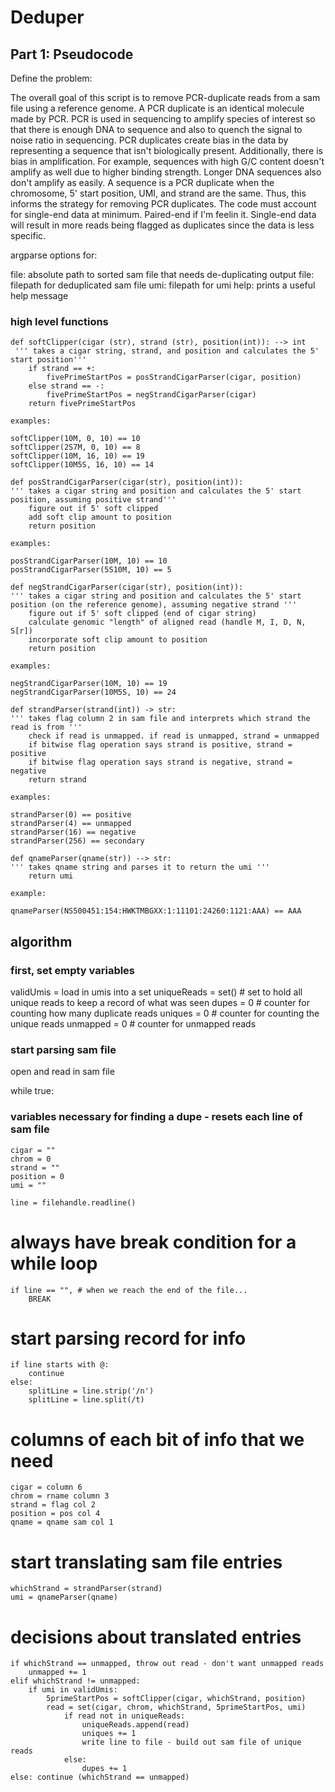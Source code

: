 # Deduper

## Part 1: Pseudocode
Define the problem:

The overall goal of this script is to remove PCR-duplicate reads from a sam file using a reference genome. A PCR duplicate is an identical molecule made by PCR. PCR is used in sequencing to amplify species of interest so that there is enough DNA to sequence and also to quench the signal to noise ratio in sequencing. PCR duplicates create bias in the data by representing a sequence that isn't biologically present. Additionally, there is bias in amplification. For example, sequences with high G/C content doesn't amplify as well due to higher binding strength. Longer DNA sequences also don't amplify as easily. A sequence is a PCR duplicate when the chromosome, 5' start position, UMI, and strand are the same. Thus, this informs the strategy for removing PCR duplicates. The code must account for single-end data at minimum. Paired-end if I'm feelin it. Single-end data will result in more reads being flagged as duplicates since the data is less specific. 

argparse options for:

file: absolute path to sorted sam file that needs de-duplicating
output file: filepath for deduplicated sam file
umi: filepath for umi
help: prints a useful help message

### high level functions 
```
def softClipper(cigar (str), strand (str), position(int)): --> int
 ''' takes a cigar string, strand, and position and calculates the 5' start position'''
    if strand == +:
        fivePrimeStartPos = posStrandCigarParser(cigar, position)
    else strand == -:
        fivePrimeStartPos = negStrandCigarParser(cigar)
    return fivePrimeStartPos

examples:

softClipper(10M, 0, 10) == 10
softClipper(2S7M, 0, 10) == 8
softClipper(10M, 16, 10) == 19
softClipper(10M5S, 16, 10) == 14

def posStrandCigarParser(cigar(str), position(int)):
''' takes a cigar string and position and calculates the 5' start position, assuming positive strand'''
    figure out if 5' soft clipped
    add soft clip amount to position
    return position

examples:

posStrandCigarParser(10M, 10) == 10
posStrandCigarParser(5S10M, 10) == 5

def negStrandCigarParser(cigar(str), position(int)):
''' takes a cigar string and position and calculates the 5' start position (on the reference genome), assuming negative strand '''
    figure out if 5' soft clipped (end of cigar string)
    calculate genomic "length" of aligned read (handle M, I, D, N, S[r])
    incorporate soft clip amount to position
    return position

examples:

negStrandCigarParser(10M, 10) == 19
negStrandCigarParser(10M5S, 10) == 24

def strandParser(strand(int)) -> str:
''' takes flag column 2 in sam file and interprets which strand the read is from '''
    check if read is unmapped. if read is unmapped, strand = unmapped
    if bitwise flag operation says strand is positive, strand = positive
    if bitwise flag operation says strand is negative, strand = negative
    return strand

examples:

strandParser(0) == positive
strandParser(4) == unmapped
strandParser(16) == negative
strandParser(256) == secondary

def qnameParser(qname(str)) --> str:
''' takes qname string and parses it to return the umi '''
    return umi

example:

qnameParser(NS500451:154:HWKTMBGXX:1:11101:24260:1121:AAA) == AAA
```
## algorithm

### first, set empty variables
validUmis = load in umis into a set
uniqueReads = set() # set to hold all unique reads to keep a record of what was seen
dupes = 0 # counter for counting how many duplicate reads
uniques = 0 # counter for counting the unique reads
unmapped = 0 # counter for unmapped reads

### start parsing sam file
open and read in sam file

while true:
### variables necessary for finding a dupe - resets each line of sam file
    cigar = ""
    chrom = 0
    strand = ""
    position = 0
    umi = ""

    line = filehandle.readline()
# always have break condition for a while loop
    if line == "", # when we reach the end of the file...
        BREAK

# start parsing record for info
    if line starts with @:
        continue
    else:
        splitLine = line.strip('/n')
        splitLine = line.split(/t)

# columns of each bit of info that we need
    cigar = column 6
    chrom = rname column 3
    strand = flag col 2
    position = pos col 4
    qname = qname sam col 1

# start translating sam file entries
    whichStrand = strandParser(strand)
    umi = qnameParser(qname)

# decisions about translated entries
    if whichStrand == unmapped, throw out read - don't want unmapped reads
        unmapped += 1
    elif whichStrand != unmapped:
        if umi in validUmis:
            5primeStartPos = softClipper(cigar, whichStrand, position)
            read = set(cigar, chrom, whichStrand, 5primeStartPos, umi)
                if read not in uniqueReads:
                    uniqueReads.append(read)
                    uniques += 1
                    write line to file - build out sam file of unique reads
                else:
                    dupes += 1
    else: continue (whichStrand == unmapped)
